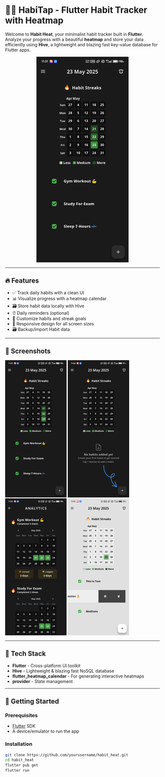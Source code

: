 # 🧘‍♂️ HabiTap - Flutter Habit Tracker with Heatmap

Welcome to **Habit Heat**, your minimalist habit tracker built in **Flutter**. Analyze your progress with a beautiful **heatmap** and store your data efficiently using **Hive**, a lightweight and blazing fast key-value database for Flutter apps.

<p align="center">
  <img src="assets/screenshots/home.jpg" alt="Heatmap Screenshot" width="300" />
</p>

---

## 🔥 Features

- ✅ Track daily habits with a clean UI
- 📊 Visualize progress with a heatmap calendar
- 🗃️ Store habit data locally with Hive
- ⏰ Daily reminders (optional)
- 🎯 Customize habits and streak goals
- 📱 Responsive design for all screen sizes
- 🗃 Backup/import Habit data

---

## 📱 Screenshots

<p float="left">
  <img src="assets/screenshots/home.jpg" width="200"/>
  <img src="assets/screenshots/add_habit.jpg" width="200"/>
  <img src="assets/screenshots/heatmap_screen.jpg" width="200"/>
  <img src="assets/screenshots/habit_options.jpg" width="200"/>
</p>

---

## 💾 Tech Stack

- **Flutter** - Cross-platform UI toolkit
- **Hive** - Lightweight & blazing fast NoSQL database
- **flutter_heatmap_calendar** - For generating interactive heatmaps
- **provider** - State management

---

## 🚀 Getting Started

### Prerequisites

- [Flutter](https://flutter.dev/docs/get-started/install) SDK
- A device/emulator to run the app

### Installation

```bash
git clone https://github.com/yourusername/habit_heat.git
cd habit_heat
flutter pub get
flutter run

